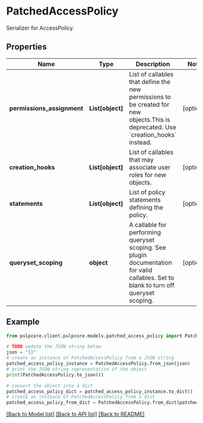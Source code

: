 # PatchedAccessPolicy

Serializer for AccessPolicy.

## Properties

Name | Type | Description | Notes
------------ | ------------- | ------------- | -------------
**permissions_assignment** | **List[object]** | List of callables that define the new permissions to be created for new objects.This is deprecated. Use &#x60;creation_hooks&#x60; instead. | [optional] 
**creation_hooks** | **List[object]** | List of callables that may associate user roles for new objects. | [optional] 
**statements** | **List[object]** | List of policy statements defining the policy. | [optional] 
**queryset_scoping** | **object** | A callable for performing queryset scoping. See plugin documentation for valid callables. Set to blank to turn off queryset scoping. | [optional] 

## Example

```python
from pulpcore.client.pulpcore.models.patched_access_policy import PatchedAccessPolicy

# TODO update the JSON string below
json = "{}"
# create an instance of PatchedAccessPolicy from a JSON string
patched_access_policy_instance = PatchedAccessPolicy.from_json(json)
# print the JSON string representation of the object
print(PatchedAccessPolicy.to_json())

# convert the object into a dict
patched_access_policy_dict = patched_access_policy_instance.to_dict()
# create an instance of PatchedAccessPolicy from a dict
patched_access_policy_from_dict = PatchedAccessPolicy.from_dict(patched_access_policy_dict)
```
[[Back to Model list]](../README.md#documentation-for-models) [[Back to API list]](../README.md#documentation-for-api-endpoints) [[Back to README]](../README.md)


